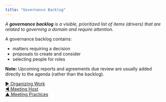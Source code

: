 ```yaml
---
title: "Governance Backlog"
---
```



_A **governance backlog** is a visible, prioritized list of items (drivers) that are related to governing a domain and require attention._

A governance backlog contains:

-   matters requiring a decision
-   proposals to create and consider
-   selecting people for roles

**Note:** Upcoming reports and agreements due review are usually added directly to the agenda (rather than the backlog).



[&#9654; Organizing Work](organizing-work.html)<br/>[&#9664; Meeting Host](meeting-host.html)<br/>[&#9650; Meeting Practices](meeting-practices.html)

